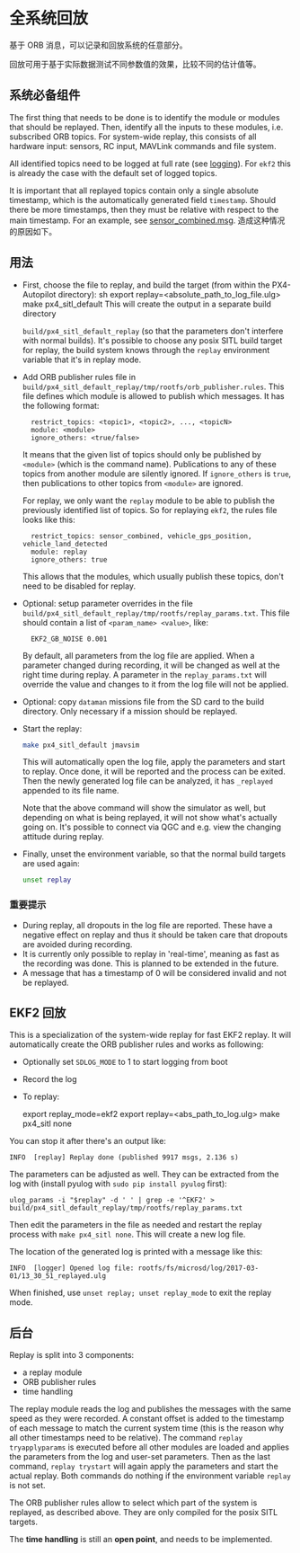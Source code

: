 # 全系统回放

基于 ORB 消息，可以记录和回放系统的任意部分。

回放可用于基于实际数据测试不同参数值的效果，比较不同的估计值等。

## 系统必备组件

The first thing that needs to be done is to identify the module or modules that should be replayed. Then, identify all the inputs to these modules, i.e. subscribed ORB topics. For system-wide replay, this consists of all hardware input: sensors, RC input, MAVLink commands and file system.

All identified topics need to be logged at full rate (see [logging](../log/logging.md)). For `ekf2` this is already the case with the default set of logged topics.

It is important that all replayed topics contain only a single absolute timestamp, which is the automatically generated field `timestamp`. Should there be more timestamps, then they must be relative with respect to the main timestamp. For an example, see [sensor_combined.msg](https://github.com/PX4/PX4-Autopilot/blob/master/msg/sensor_combined.msg). 造成这种情况的原因如下。

## 用法

- First, choose the file to replay, and build the target (from within the PX4-Autopilot directory): 
        sh
        export replay=<absolute_path_to_log_file.ulg>
        make px4_sitl_default This will create the output in a separate build directory 
    
    `build/px4_sitl_default_replay` (so that the parameters don't interfere with normal builds). It's possible to choose any posix SITL build target for replay, the build system knows through the `replay` environment variable that it's in replay mode.
- Add ORB publisher rules file in `build/px4_sitl_default_replay/tmp/rootfs/orb_publisher.rules`. This file defines which module is allowed to publish which messages. It has the following format:
    
        restrict_topics: <topic1>, <topic2>, ..., <topicN>
        module: <module>
        ignore_others: <true/false>
        
    
    It means that the given list of topics should only be published by `<module>` (which is the command name). Publications to any of these topics from another module are silently ignored. If `ignore_others` is `true`, then publications to other topics from `<module>` are ignored.
    
    For replay, we only want the `replay` module to be able to publish the previously identified list of topics. So for replaying `ekf2`, the rules file looks like this:
    
        restrict_topics: sensor_combined, vehicle_gps_position, vehicle_land_detected
        module: replay
        ignore_others: true
        
    
    This allows that the modules, which usually publish these topics, don't need to be disabled for replay.

- Optional: setup parameter overrides in the file `build/px4_sitl_default_replay/tmp/rootfs/replay_params.txt`. This file should contain a list of `<param_name> <value>`, like:
    
        EKF2_GB_NOISE 0.001
        
    
    By default, all parameters from the log file are applied. When a parameter changed during recording, it will be changed as well at the right time during replay. A parameter in the `replay_params.txt` will override the value and changes to it from the log file will not be applied.

- Optional: copy `dataman` missions file from the SD card to the build directory. Only necessary if a mission should be replayed.
- Start the replay:
    
    ```sh
    make px4_sitl_default jmavsim
    ```
    
    This will automatically open the log file, apply the parameters and start to replay. Once done, it will be reported and the process can be exited. Then the newly generated log file can be analyzed, it has `_replayed` appended to its file name.
    
    Note that the above command will show the simulator as well, but depending on what is being replayed, it will not show what's actually going on. It's possible to connect via QGC and e.g. view the changing attitude during replay.

- Finally, unset the environment variable, so that the normal build targets are used again:
    
    ```sh
    unset replay
    ```

### 重要提示

- During replay, all dropouts in the log file are reported. These have a negative effect on replay and thus it should be taken care that dropouts are avoided during recording.
- It is currently only possible to replay in 'real-time', meaning as fast as the recording was done. This is planned to be extended in the future.
- A message that has a timestamp of 0 will be considered invalid and not be replayed.

## EKF2 回放

This is a specialization of the system-wide replay for fast EKF2 replay. It will automatically create the ORB publisher rules and works as following:

- Optionally set `SDLOG_MODE` to 1 to start logging from boot
- Record the log
- To replay:

    export replay_mode=ekf2
    export replay=<abs_path_to_log.ulg>
    make px4_sitl none
    

You can stop it after there's an output like:

    INFO  [replay] Replay done (published 9917 msgs, 2.136 s)
    

The parameters can be adjusted as well. They can be extracted from the log with \(install pyulog with `sudo pip install pyulog` first\):

    ulog_params -i "$replay" -d ' ' | grep -e '^EKF2' > build/px4_sitl_default_replay/tmp/rootfs/replay_params.txt
    

Then edit the parameters in the file as needed and restart the replay process with `make px4_sitl none`. This will create a new log file.

The location of the generated log is printed with a message like this:

    INFO  [logger] Opened log file: rootfs/fs/microsd/log/2017-03-01/13_30_51_replayed.ulg
    

When finished, use `unset replay; unset replay_mode` to exit the replay mode.

## 后台

Replay is split into 3 components:

- a replay module
- ORB publisher rules
- time handling

The replay module reads the log and publishes the messages with the same speed as they were recorded. A constant offset is added to the timestamp of each message to match the current system time (this is the reason why all other timestamps need to be relative). The command `replay tryapplyparams` is executed before all other modules are loaded and applies the parameters from the log and user-set parameters. Then as the last command, `replay trystart` will again apply the parameters and start the actual replay. Both commands do nothing if the environment variable `replay` is not set.

The ORB publisher rules allow to select which part of the system is replayed, as described above. They are only compiled for the posix SITL targets.

The **time handling** is still an **open point**, and needs to be implemented.